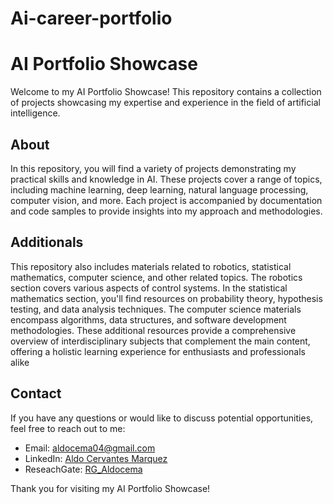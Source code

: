 # Ai-career-portfolio

# AI Portfolio Showcase

Welcome to my AI Portfolio Showcase! This repository contains a collection of projects showcasing my expertise and experience in the field of artificial intelligence.

## About

In this repository, you will find a variety of projects demonstrating my practical skills and knowledge in AI. These projects cover a range of topics, including machine learning, deep learning, natural language processing, computer vision, and more. Each project is accompanied by documentation and code samples to provide insights into my approach and methodologies.

## Additionals

This repository also includes materials related to robotics, statistical mathematics, computer science, and other related topics. The robotics section covers various aspects of control systems. In the statistical mathematics section, you'll find resources on probability theory, hypothesis testing, and data analysis techniques. The computer science materials encompass algorithms, data structures, and software development methodologies. These additional resources provide a comprehensive overview of interdisciplinary subjects that complement the main content, offering a holistic learning experience for enthusiasts and professionals alike

## Contact

If you have any questions or would like to discuss potential opportunities, feel free to reach out to me:

- Email: [aldocema04@gmail.com](mailto:aldocema04@gmail.com)
- LinkedIn: [Aldo Cervantes Marquez](https://www.linkedin.com/in/aldo-cervantes-marquez-446b84173/)
- ReseachGate: [RG_Aldocema](https://www.researchgate.net/profile/Aldo-Cervantes-Marquez)

Thank you for visiting my AI Portfolio Showcase!
